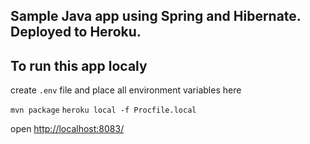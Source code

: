 ## Sample Java app using Spring and Hibernate. Deployed to Heroku.

## To run this app localy

create `.env` file and place all environment variables here

`mvn package`
`heroku local -f Procfile.local`

open [http://localhost:8083/](http://localhost:8083/ "Direct link")